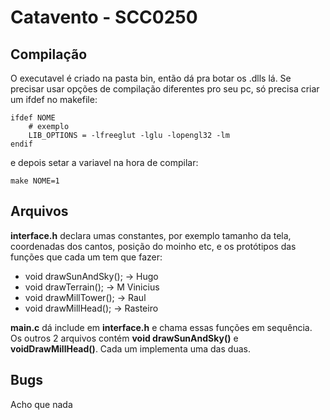 # Catavento - SCC0250

## Compilação

O executavel é criado na pasta bin, então dá pra botar os .dlls lá.
Se precisar usar opções de compilação diferentes pro seu pc, só precisa criar um ifdef no makefile:

	ifdef NOME
		# exemplo
		LIB_OPTIONS = -lfreeglut -lglu -lopengl32 -lm
	endif

e depois setar a variavel na hora de compilar:

	make NOME=1

## Arquivos

**interface.h** declara umas constantes, por exemplo tamanho da tela, coordenadas dos cantos, posição do moinho etc,
e os protótipos das funções que cada um tem que fazer:

* void drawSunAndSky(); -> Hugo
* void drawTerrain(); -> M Vinicius
* void drawMillTower(); -> Raul
* void drawMillHead(); -> Rasteiro

**main.c** dá include em **interface.h** e chama essas funções em sequência.
Os outros 2 arquivos contém **void drawSunAndSky()** e **voidDrawMillHead()**. Cada um implementa uma das duas.

## Bugs

Acho que nada

